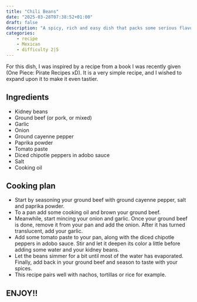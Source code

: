 ```yaml
---
title: "Chili Beans"
date: "2025-03-28T07:38:52+01:00"
draft: false
description: "A spicy, rich and easy dish that packs some serious flavour"
categories: 
    - recipe
    - Mexican
    - difficulty 2|5
---
```


For this dish, I was inspired by a recipe from a book I was recently given (One Piece: Pirate Recipes xD). It is a very simple recipe, and I wished to expand upon it to make it even tastier. 

## Ingredients
- Kidney beans
- Ground beef (or pork, or mixed)
- Garlic
- Onion
- Ground cayenne pepper
- Paprika powder
- Tomato paste 
- Diced chipotle peppers in adobo sauce
- Salt
- Cooking oil 

## Cooking plan
- Start by seasoning your ground beef with ground cayenne pepper, salt and paprika powder. 
- To a pan add some cooking oil and brown your ground beef. 
- Meanwhile, start mincing your onion and garlic. Once your ground beef is done, remove it from your pan and add the onion. After it has turned translucent, add your garlic. 
- Add some tomato paste to your pan, along with the diced chipotle peppers in adobo sauce. Stir and let it deepen its color a little before adding some water and your kidney beans.
- Let the beans simmer for a bit until most of the water has evaporated. Finally, add back in your ground beef and season to taste with your spices. 
- This recipe pairs well with nachos, tortillas or rice for example. 

## ENJOY!!


